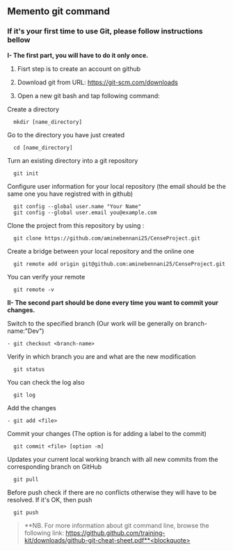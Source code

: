 ## Memento git command

### If it's your first time to use Git, please follow instructions bellow <br>

**I- The first part, you will have to do it only once.**

  1. Fisrt step is to create an account on github 

  2. Download git from URL:  https://git-scm.com/downloads

  3. Open a new git bash and tap following command:

Create a directory 
```shell
  mkdir [name_directory]
```

Go to the directory you have just created 
```shell
  cd [name_directory]
```

Turn an existing directory into a git repository
```shell
  git init
```

Configure user information for your local repository (the email should be the same one you have registred with in github)
```shell
  git config --global user.name "Your Name"
  git config --global user.email you@example.com
```

Clone the project from this repository by using :
```shell
  git clone https://github.com/aminebennani25/CenseProject.git
```

Create a bridge between your local repository and the online one
```shell
  git remote add origin git@github.com:aminebennani25/CenseProject.git
```

You can verify your remote 
```shell
  git remote -v
 ```

**II- The second part should be done every time you want to commit your changes.**

Switch to the specified branch (Our work will be generally on branch-name:"Dev")
```shell
- git checkout <branch-name>
```

Verify in which branch you are and what are the new modification 
```shell
  git status
```

You can check the log also
```shell
  git log
```

Add the changes
```shell
- git add <file>
 ```
 
Commit your changes (The option is for adding a label to the commit)
```shell
  git commit <file> [option -m]
```

Updates your current local working branch with all new commits from the corresponding branch on GitHub
```shell
  git pull
```

Before push check if there are no conflicts otherwise they will have to be resolved. If it's OK, then push
```shell
  git push 
```

>**NB. For more information about git command line, browse the following link: https://github.github.com/training-kit/downloads/github-git-cheat-sheet.pdf**<blockquote>
